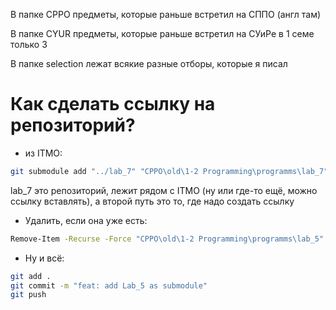 В папке CPPO предметы, которые раньше встретил на СППО (англ там)

В папке CYUR предметы, которые раньше встретил на СУиРе в 1 семе только 3

В папке selection лежат всякие разные отборы, которые я писал
# Как сделать ссылку на репозиторий?
- из ITMO:
```bash
git submodule add "../lab_7" "CPPO\old\1-2 Programming\programms\lab_7"
```
  lab_7 это репозиторий, лежит рядом с ITMO (ну или где-то ещё, можно ссылку вставлять), а второй путь это то, где надо создать ссылку
- Удалить, если она уже есть:
 ```bash
 Remove-Item -Recurse -Force "CPPO\old\1-2 Programming\programms\lab_5"
 ```
- Ну и всё:
``` bash
git add .
git commit -m "feat: add Lab_5 as submodule"
git push
```
